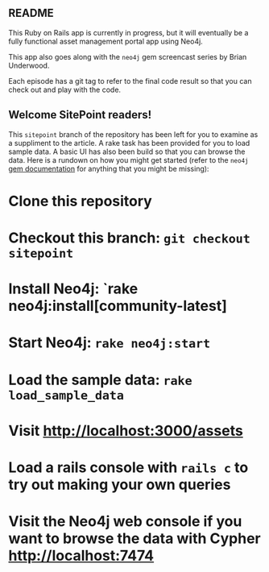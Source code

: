 ## README

This Ruby on Rails app is currently in progress, but it will eventually be a fully functional asset management portal app using Neo4j.

This app also goes along with the `neo4j` gem screencast series by Brian Underwood.

Each episode has a git tag to refer to the final code result so that you can check out and play with the code.

## Welcome SitePoint readers!

This `sitepoint` branch of the repository has been left for you to examine as a suppliment to the article.  A rake task has been provided for you to load sample data.  A basic UI has also been build so that you can browse the data.  Here is a rundown on how you might get started (refer to the `neo4j` [gem documentation](http://neo4jrb.readthedocs.org/en/latest/) for anything that you might be missing):

 # Clone this repository
 # Checkout this branch: `git checkout sitepoint`
 # Install Neo4j: `rake neo4j:install[community-latest]
 # Start Neo4j: `rake neo4j:start`
 # Load the sample data: `rake load_sample_data`
 # Visit [http://localhost:3000/assets](http://localhost:3000/assets)
 # Load a rails console with `rails c` to try out making your own queries
 # Visit the Neo4j web console if you want to browse the data with Cypher [http://localhost:7474](http://localhost:7474)

